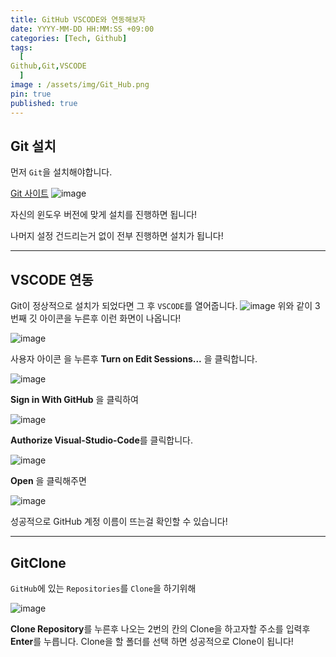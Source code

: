 ```yaml
---
title: GitHub VSCODE와 연동해보자
date: YYYY-MM-DD HH:MM:SS +09:00
categories: [Tech, Github]
tags:
  [
Github,Git,VSCODE
  ]
image : /assets/img/Git_Hub.png
pin: true
published: true
---
```



## Git 설치

먼저 `Git`을 설치해야합니다.

[Git 사이트](https://git-scm.com/download/win)
![image](https://github.com/Gubeommo/TIL/assets/86589565/96ecc5bd-8220-4e3f-8684-113d1fbc38b6)

자신의 윈도우 버전에 맞게 설치를 진행하면 됩니다! 

나머지 설정 건드리는거 없이 전부 진행하면 설치가 됩니다!

---

## VSCODE 연동

Git이 정상적으로 설치가 되었다면 그 후 `VSCODE`를 열어줍니다.
![image](https://github.com/Gubeommo/TIL/assets/86589565/7f54d9b4-a5f7-4b07-a882-fb5a68b1cac4)
위와 같이 3번째 깃 아이콘을 누른후 이런 화면이 나옵니다!


![image](https://github.com/Gubeommo/TIL/assets/86589565/ea7cda9f-361e-45c1-83c4-b90d9ac5fc99)

사용자 아이콘 을 누른후 **Turn on Edit Sessions...** 을 클릭합니다.

![image](https://github.com/Gubeommo/TIL/assets/86589565/0957b234-115e-4b47-8163-60c1578caf91)

**Sign in With GitHub** 을 클릭하여 

![image](https://github.com/Gubeommo/TIL/assets/86589565/7934965f-4982-4038-83c3-5063919e08fe)

**Authorize Visual-Studio-Code**를 클릭합니다.

![image](https://github.com/Gubeommo/TIL/assets/86589565/b274889c-1ea1-41a5-b84a-ddb669a53068)

**Open** 을 클릭해주면


![image](https://github.com/Gubeommo/TIL/assets/86589565/dcacd8be-ffa2-43e2-b465-b03d583d9b63)

성공적으로 GitHub 계정 이름이 뜨는걸 확인할 수 있습니다! 

---

## GitClone

`GitHub`에 있는 `Repositories`를 `Clone`을 하기위해 

![image](https://github.com/Gubeommo/TIL/assets/86589565/1013ff9d-cfba-44ab-9f3c-8384e0bb9427)

**Clone Repository**를 누른후 나오는 2번의 칸의 Clone을 하고자할 주소를 입력후 **Enter**를 누릅니다.
Clone을 할 폴더를 선택 하면 성공적으로  Clone이 됩니다!

